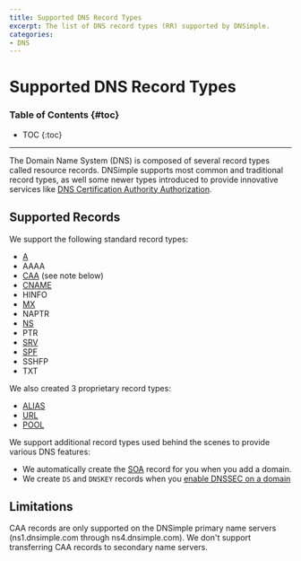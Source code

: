 ```yaml
---
title: Supported DNS Record Types
excerpt: The list of DNS record types (RR) supported by DNSimple.
categories:
- DNS
---
```


# Supported DNS Record Types

### Table of Contents {#toc}

* TOC
{:toc}

---

The Domain Name System (DNS) is composed of several record types called resource records. DNSimple supports most common and traditional record types, as well some newer types introduced to provide innovative services like [DNS Certification Authority Authorization](/articles/caa-record).


## Supported Records

We support the following standard record types:

- [A](/articles/a-record)
- AAAA
- [CAA](/articles/caa-record) (see note below)
- [CNAME](/articles/cname-record)
- HINFO
- [MX](/articles/mx-record)
- NAPTR
- [NS](/articles/ns-record)
- PTR
- [SRV](/articles/srv-record)
- [SPF](/articles/spf-record)
- SSHFP
- TXT

We also created 3 proprietary record types:

- [ALIAS](/articles/alias-record)
- [URL](/articles/url-record)
- [POOL](/articles/pool-record)

We support additional record types used behind the scenes to provide various DNS features:

- We automatically create the [SOA](/articles/soa-record) record for you when you add a domain.
- We create `DS` and `DNSKEY` records when you [enable DNSSEC on a domain](/articles/dnssec)


## Limitations

<note>
CAA records are only supported on the DNSimple primary name servers (ns1.dnsimple.com through ns4.dnsimple.com). We don't support transferring CAA records to secondary name servers.
</note>
